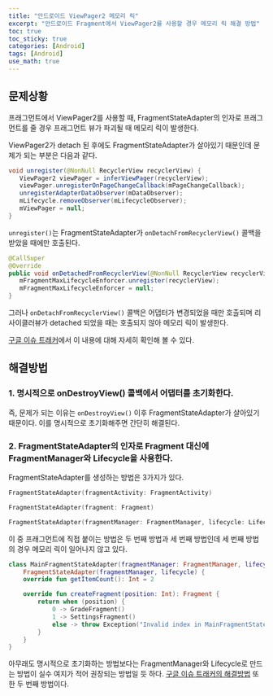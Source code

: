 ```yaml
---
title: "안드로이드 ViewPager2 메모리 릭"
excerpt: "안드로이드 Fragment에서 ViewPager2를 사용할 경우 메모리 릭 해결 방법"
toc: true
toc_sticky: true
categories: [Android]
tags: [Android]
use_math: true
---
```


## 문제상황

프래그먼트에서 ViewPager2를 사용할 때, FragmentStateAdapter의 인자로 프래그먼트를 줄 경우 프래그먼트 뷰가 파괴될 때 메모리 릭이 발생한다.

ViewPager2가 detach 된 후에도 FragmentStateAdapter가 살아있기 때문인데 문제가 되는 부분은 다음과 같다.

```java
void unregister(@NonNull RecyclerView recyclerView) {
   ViewPager2 viewPager = inferViewPager(recyclerView);
   viewPager.unregisterOnPageChangeCallback(mPageChangeCallback);
   unregisterAdapterDataObserver(mDataObserver);
   mLifecycle.removeObserver(mLifecycleObserver);
   mViewPager = null;
}
```

`unregister()`는 FragmentStateAdapter가 `onDetachFromRecyclerView()` 콜백을 받았을 때에만 호출된다.

```java
@CallSuper
@Override
public void onDetachedFromRecyclerView(@NonNull RecyclerView recyclerView) {
   mFragmentMaxLifecycleEnforcer.unregister(recyclerView);
   mFragmentMaxLifecycleEnforcer = null;
}
```

그러나 `onDetachFromRecyclerView()` 콜백은 어댑터가 변경되었을 때만 호출되며 리사이클러뷰가 detached 되었을 때는 호출되지 않아 메모리 릭이 발생한다.

[구글 이슈 트래커](https://issuetracker.google.com/issues/151212195)에서 이 내용에 대해 자세히 확인해 볼 수 있다.

## 해결방법

### 1. 명시적으로 onDestroyView() 콜백에서 어댑터를 초기화한다.

즉, 문제가 되는 이유는 `onDestroyView()` 이후 FragmentStateAdapter가 살아있기 때문이다. 이를 명시적으로 초기화해주면 간단히 해결된다.

### 2. FragmentStateAdapter의 인자로 Fragment 대신에 FragmentManager와 Lifecycle을 사용한다.

FragmentStateAdapter를 생성하는 방법은 3가지가 있다.

```kotlin
FragmentStateAdapter(fragmentActivity: FragmentActivity)

FragmentStateAdapter(fragment: Fragment)

FragmentStateAdapter(fragmentManager: FragmentManager, lifecycle: Lifecycle)
```

이 중 프래그먼트에 직접 붙이는 방법은 두 번째 방법과 세 번째 방법인데 세 번째 방법의 경우 메모리 릭이 일어나지 않고 있다.

```kotlin
class MainFragmentStateAdapter(fragmentManager: FragmentManager, lifecycle: Lifecycle) :
    FragmentStateAdapter(fragmentManager, lifecycle) {
    override fun getItemCount(): Int = 2

    override fun createFragment(position: Int): Fragment {
        return when (position) {
            0 -> GradeFragment()
            1 -> SettingsFragment()
            else -> throw Exception("Invalid index in MainFragmentStateAdapter.kt")
        }
    }
}
```

아무래도 명시적으로 초기화하는 방법보다는 FragmentManager와 Lifecycle로 만드는 방법이 실수 여지가 적어 권장되는 방법일 듯 하다. [구글 이슈 트래커의 해결방법](https://issuetracker.google.com/issues/151212195#comment3) 또한 두 번째 방법이다.

<br><br>
